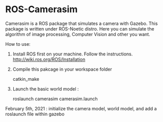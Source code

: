 # ROS-Camerasim

Camerasim is a ROS package that simulates a camera with Gazebo. This package is written under ROS-Noetic distro.
Here you can simulate the algorithm of image processing, Computer Vision and other you want.

How to use:
1.  Install ROS first on your machine. Follow the instructions.
    http://wiki.ros.org/ROS/Installation
    
2.  Compile this pakcage in your workspace folder

    catkin_make

3. Launch the basic world model :

    roslaunch camerasim camerasim.launch

February 5th, 2021 : initialize the camera model, world model, and add a roslaunch file within gazebo  
